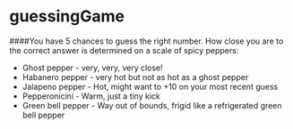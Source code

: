 # guessingGame

####You have 5 chances to guess the right number.  How close you are to the correct answer is determined on a scale of spicy peppers:
* Ghost pepper - very, very, very close!
* Habanero pepper - very hot but not as hot as a ghost pepper
* Jalapeno pepper - Hot, might want to +10 on your most recent guess
* Pepperonicini - Warm, just a tiny kick
* Green bell pepper - Way out of bounds, frigid like a refrigerated green bell pepper
